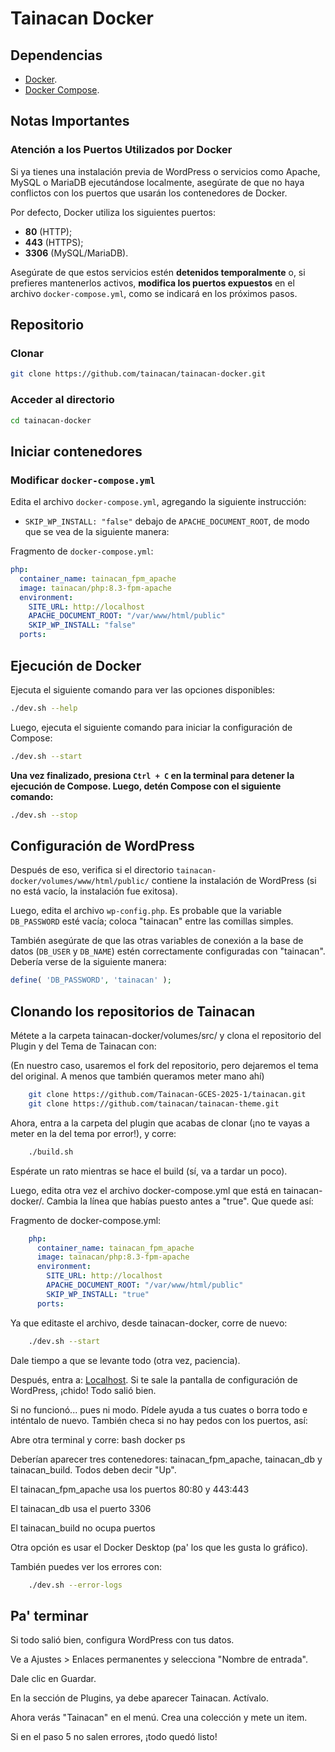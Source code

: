 # Tainacan Docker

## Dependencias

* [Docker](https://www.docker.com/).
* [Docker Compose](https://docs.docker.com/compose/).

## Notas Importantes

### Atención a los Puertos Utilizados por Docker

Si ya tienes una instalación previa de WordPress o servicios como Apache, MySQL o MariaDB ejecutándose localmente, asegúrate de que no haya conflictos con los puertos que usarán los contenedores de Docker.

Por defecto, Docker utiliza los siguientes puertos:

* **80** (HTTP);
* **443** (HTTPS);
* **3306** (MySQL/MariaDB).

Asegúrate de que estos servicios estén **detenidos temporalmente** o, si prefieres mantenerlos activos, **modifica los puertos expuestos** en el archivo `docker-compose.yml`, como se indicará en los próximos pasos.

## Repositorio

### Clonar

```bash
git clone https://github.com/tainacan/tainacan-docker.git
```

### Acceder al directorio

```bash
cd tainacan-docker
```

## Iniciar contenedores

### Modificar `docker-compose.yml`

Edita el archivo `docker-compose.yml`, agregando la siguiente instrucción:

* `SKIP_WP_INSTALL: "false"` debajo de `APACHE_DOCUMENT_ROOT`, de modo que se vea de la siguiente manera:

Fragmento de `docker-compose.yml`:

```yml
php:
  container_name: tainacan_fpm_apache
  image: tainacan/php:8.3-fpm-apache
  environment:
    SITE_URL: http://localhost
    APACHE_DOCUMENT_ROOT: "/var/www/html/public"
    SKIP_WP_INSTALL: "false"
  ports:
```

## Ejecución de Docker

Ejecuta el siguiente comando para ver las opciones disponibles:

```bash
./dev.sh --help
```

Luego, ejecuta el siguiente comando para iniciar la configuración de Compose:

```bash
./dev.sh --start
```

**Una vez finalizado, presiona `Ctrl + C` en la terminal para detener la ejecución de Compose. Luego, detén Compose con el siguiente comando:**

```bash
./dev.sh --stop
```

## Configuración de WordPress

Después de eso, verifica si el directorio `tainacan-docker/volumes/www/html/public/` contiene la instalación de WordPress (si no está vacío, la instalación fue exitosa).

Luego, edita el archivo `wp-config.php`. Es probable que la variable `DB_PASSWORD` esté vacía; coloca "tainacan" entre las comillas simples.

También asegúrate de que las otras variables de conexión a la base de datos (`DB_USER` y `DB_NAME`) estén correctamente configuradas con "tainacan". Debería verse de la siguiente manera:

```php
define( 'DB_PASSWORD', 'tainacan' );
```

## Clonando los repositorios de Tainacan

Métete a la carpeta tainacan-docker/volumes/src/ y clona el repositorio del Plugin y del Tema de Tainacan con:

(En nuestro caso, usaremos el fork del repositorio, pero dejaremos el tema del original. A menos que también queramos meter mano ahí)

``` bash
    git clone https://github.com/Tainacan-GCES-2025-1/tainacan.git
    git clone https://github.com/tainacan/tainacan-theme.git
```

Ahora, entra a la carpeta del plugin que acabas de clonar (¡no te vayas a meter en la del tema por error!), y corre:

``` bash
    ./build.sh
```

Espérate un rato mientras se hace el build (sí, va a tardar un poco).

Luego, edita otra vez el archivo docker-compose.yml que está en tainacan-docker/. Cambia la línea que habías puesto antes a "true". Que quede así:

Fragmento de docker-compose.yml:


``` yml
    php:
      container_name: tainacan_fpm_apache
      image: tainacan/php:8.3-fpm-apache
      environment:
        SITE_URL: http://localhost
        APACHE_DOCUMENT_ROOT: "/var/www/html/public"
        SKIP_WP_INSTALL: "true"
      ports:
```

Ya que editaste el archivo, desde tainacan-docker, corre de nuevo:


``` bash
    ./dev.sh --start
```

Dale tiempo a que se levante todo (otra vez, paciencia).

Después, entra a:  [Localhost](http://localhost/). Si te sale la pantalla de configuración de WordPress, ¡chido! Todo salió bien.

Si no funcionó... pues ni modo. Pídele ayuda a tus cuates o borra todo e inténtalo de nuevo. También checa si no hay pedos con los puertos, así:

Abre otra terminal y corre:
 bash
    docker ps


Deberían aparecer tres contenedores: tainacan_fpm_apache, tainacan_db y tainacan_build. Todos deben decir "Up".

El tainacan_fpm_apache usa los puertos 80:80 y 443:443

El tainacan_db usa el puerto 3306

El tainacan_build no ocupa puertos

Otra opción es usar el Docker Desktop (pa' los que les gusta lo gráfico).

También puedes ver los errores con:


``` bash
    ./dev.sh --error-logs
```

## Pa' terminar
Si todo salió bien, configura WordPress con tus datos.

Ve a Ajustes > Enlaces permanentes y selecciona "Nombre de entrada".

Dale clic en Guardar.

En la sección de Plugins, ya debe aparecer Tainacan. Actívalo.

Ahora verás "Tainacan" en el menú. Crea una colección y mete un item.

Si en el paso 5 no salen errores, ¡todo quedó listo!
